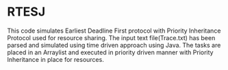 # RTESJ

This code simulates Earliest Deadline First protocol with Priority Inheritance Protocol used for resource sharing.
The input text file(Trace.txt) has been parsed and simulated using time driven approach using Java.
The tasks are placed in an Arraylist and executed in priority driven manner with Priority Inheritance in place for resources.
